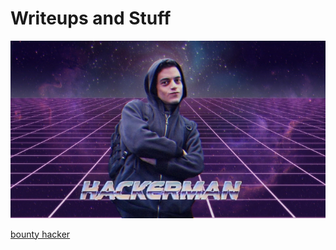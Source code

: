 # **Writeups and Stuff**

![banner](docs/assets/images/fetchimage.jpg)

[bounty hacker](bounty-hacker.md)
